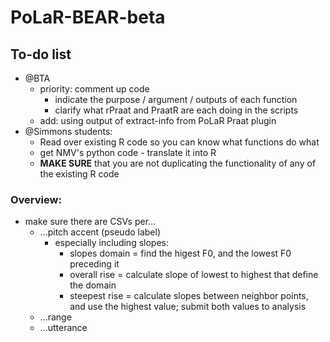# PoLaR-BEAR-beta

## To-do list

* @BTA
  + priority: comment up code 
    * indicate the purpose / argument / outputs of each function
    * clarify what rPraat and PraatR are each doing in the scripts
  + add: using output of extract-info from PoLaR Praat plugin
* @Simmons students:
  + Read over existing R code so you can know what functions do what
  + get NMV's python code - translate it into R
  + **MAKE SURE** that you are not duplicating the functionality of any of the existing R code

### Overview:

* make sure there are CSVs per…
  + …pitch accent (pseudo label)
    * especially including slopes:
      + slopes domain = find the higest F0, and the lowest F0 preceding it
      + overall rise = calculate slope of lowest to highest that define the domain
      + steepest rise = calculate slopes between neighbor points, and use the highest value; submit both values to analysis
  + …range
  + …utterance
